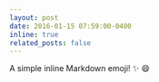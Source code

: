 ```yaml
---
layout: post
date: 2016-01-15 07:59:00-0400
inline: true
related_posts: false
---
```


A simple inline  Markdown emoji! :sparkles: :smile:

